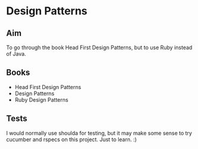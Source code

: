 # Design Patterns

## Aim
To go through the book Head First Design Patterns, but to use Ruby instead of Java.

## Books
* Head First Design Patterns
* Design Patterns
* Ruby Design Patterns

## Tests
I would normally use shoulda for testing, but it may make some sense to try cucumber and rspecs on this project. Just to learn. :)
